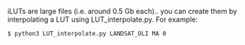 iLUTs are large files (i.e. around 0.5 Gb each).. you can create them by interpolating a LUT using LUT_interpolate.py. For example:

```
$ python3 LUT_interpolate.py LANDSAT_OLI MA 0
```
